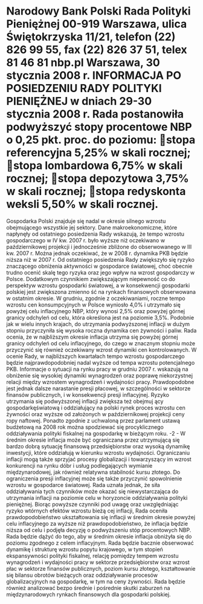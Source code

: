 Narodowy Bank Polski
Rada Polityki Pieniężnej
00-919 Warszawa, ulica Świętokrzyska 11/21, telefon (22) 826 99 55, fax (22) 826 37 51,
telex 81 46 81 nbp.pl
Warszawa, 30 stycznia 2008 r.
INFORMACJA PO POSIEDZENIU RADY POLITYKI PIENIĘŻNEJ
w dniach 29-30 stycznia 2008 r.
Rada postanowiła podwyższyć stopy procentowe NBP o 0,25 pkt. proc. do poziomu:
stopa referencyjna 5,25% w skali rocznej;
stopa lombardowa 6,75% w skali rocznej;
stopa depozytowa 3,75% w skali rocznej;
stopa redyskonta weksli 5,50% w skali rocznej.
===================================================================
Gospodarka Polski znajduje się nadal w okresie silnego wzrostu obejmującego wszystkie jej
sektory. Dane makroekonomiczne, które napłynęły od ostatniego posiedzenia Rady wskazują, że
tempo wzrostu gospodarczego w IV kw. 2007 r. było wyższe niż oczekiwano w październikowej
projekcji i jednocześnie zbliżone do obserwowanego w III kw. 2007 r. Można jednak oczekiwać, że
w 2008 r. dynamika PKB będzie niższa niż w 2007 r. Od ostatniego posiedzenia Rady zwiększyło
się ryzyko znaczącego obniżenia aktywności w gospodarce światowej, choć obecnie trudno ocenić
skalę tego ryzyka oraz jego wpływ na wzrost gospodarczy w Polsce. Dodatkowym czynnikiem
zwiększającym niepewność co do perspektyw wzrostu gospodarki światowej, a w konsekwencji
gospodarki polskiej jest zwiększona zmienno
ść na rynkach finansowych obserwowana w ostatnim
okresie.
W grudniu, zgodnie z oczekiwaniami, roczne tempo wzrostu cen konsumpcyjnych w Polsce
wyniosło 4,0% i utrzymało się powyżej celu inflacyjnego NBP, który wynosi 2,5% oraz powyżej
górnej granicy odchyleń od celu, która określona jest na poziomie 3,5%. Podobnie jak w wielu
innych krajach, do utrzymania podwyższonej inflacji w dużym stopniu przyczyniła się wysoka
roczna dynamika cen żywności i paliw. Rada ocenia, że w najbliższym okresie inflacja utrzyma się
powyżej górnej granicy odchyleń od celu inflacyjnego, do czego w znacznym stopniu może
przyczynić się również oczekiwany wzrost dynamiki cen kontrolowanych.
W ocenie Rady, w najbliższych kwartałach tempo wzrostu gospodarczego będzie
najprawdopodobniej nadal wyższe od tempa wzrostu potencjalnego PKB. Informacje o sytuacji na
rynku pracy w grudniu 2007 r. wskazują na obniżenie się wysokiej dynamiki wynagrodzeń oraz
poprawę niekorzystnej relacji między wzrostem wynagrodzeń i wydajności pracy. Prawdopodobne
jest jednak dalsze narastanie presji płacowej, w szczególności w sektorze finansów publicznych, i w
konsekwencji presji inflacyjnej. Ryzyko utrzymania się podwyższonej inflacji zwiększa też
obejmuj
ący gospodarkęświatową i oddziałujący na polski rynek proces wzrostu cen żywności oraz
wyższe od założonych w październikowej projekcji ceny ropy naftowej. Ponadto zgodnie z
uchwaloną przez parlament ustawą budżetową na 2008 rok można spodziewać się procyklicznego
oddziaływania polityki fiskalnej na gospodarkę w bieżącym roku.
-2 -
W średnim okresie inflacja może być ograniczana przez utrzymującą się bardzo dobrą
sytuację finansową przedsiębiorstw oraz wysoką dynamikę inwestycji, które oddziałują w kierunku
wzrostu wydajności. Ograniczaniu inflacji mogą także sprzyjać procesy globalizacji i towarzyszący
im wzrost konkurencji na rynku dóbr i usług podlegających wymianie międzynarodowej, jak
również relatywna stabilność kursu złotego. Do ograniczenia presji inflacyjnej może się także
przyczynić spowolnienie wzrostu w gospodarce światowej. Rada uznała jednak, że siła
oddziaływania tych czynników może okazać się niewystarczająca do utrzymania inflacji na
poziomie celu w horyzoncie oddziaływania polityki pieniężnej. Biorąc powyższe czynniki pod
uwagę oraz uwzględniając ryzyko wtórnych efektów wzrostu bieżą
cej inflacji, Rada oceniła
prawdopodobieństwo ukształtowania się inflacji w średnim okresie powyżej celu inflacyjnego za
wyższe niż prawdopodobieństwo, że inflacja będzie niższa od celu i podjęła decyzję o
podwyższeniu stóp procentowych NBP. Rada będzie dążyć do tego, aby w średnim okresie inflacja
obniżyła się do poziomu zgodnego z celem inflacyjnym.
Rada będzie bacznie obserwować dynamikę i strukturę wzrostu popytu krajowego, w tym
stopień ekspansywności polityki fiskalnej, relację pomiędzy tempem wzrostu wynagrodzeń i
wydajności pracy w sektorze przedsiębiorstw oraz wzrost płac w sektorze finansów publicznych,
poziom kursu złotego, kształtowanie się bilansu obrotów bieżących oraz oddziaływanie procesów
globalizacyjnych na gospodarkę, w tym na ceny żywności. Rada będzie również analizować
bezpo
średnie i pośrednie skutki zaburzeń na międzynarodowych rynkach finansowych dla
gospodarki polskiej.
